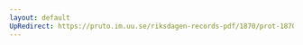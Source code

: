```yaml
---
layout: default
UpRedirect: https://pruto.im.uu.se/riksdagen-records-pdf/1870/prot-1870--fk--305/prot-1870--fk--305_002.pdf
---
```

